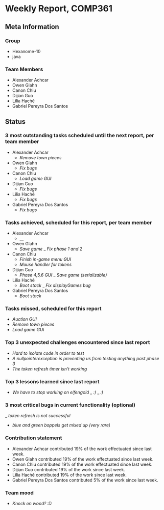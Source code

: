 # Weekly Report, COMP361

## Meta Information

### Group

- Hexanome-10
- java

### Team Members

- Alexander Achcar
- Owen Glahn
- Canon Chiu
- Dijian Guo
- Lilia Haché
- Gabriel Pereyra Dos Santos

## Status

### 3 most outstanding tasks scheduled until the next report, per team member

- Alexander Achcar
  - _Remove town pieces_
- Owen Glahn
  - _Fix bugs_
- Canon Chiu
  - _Load game GUI_
- Dijian Guo
  - _Fix bugs_
- Lilia Haché
  - _Fix bugs_
- Gabriel Pereyra Dos Santos
  - _Fix bugs_

### Tasks achieved, scheduled for this report, per team member

- Alexander Achcar
  - __
- Owen Glahn
  - _Save game_
  _ _Fix phase 1 and 2_ 
- Canon Chiu
  - _Finish in-game menu GUI_
  - _Mouse handler for tokens_
- Dijian Guo
  - _Phase 4,5,6 GUI_
  _ _Save game (serializable)_
- Lilia Haché
  - _Boot stack_
  _ _Fix displayGames bug_
- Gabriel Pereyra Dos Santos
  - _Boot stack_

### Tasks missed, scheduled for this report

- _Auction GUI_
- _Remove town pieces_
- _Load game GUI_

### Top 3 unexpected challenges encountered since last report

- _Hard to isolate code in order to test_
- _A nullpointerexception is preventing us from testing anything past phase 3_
- _The token refresh timer isn't working_

### Top 3 lessons learned since last report

- _We have to stop working on elfengold_
_ _:)_
_ _:)_

### 3 most critical bugs in current functionality (optional)

_ _token refresh is not successful_
- _blue and green boppels get mixed up (very rare)_

### Contribution statement

- Alexander Achcar contributed 19% of the work effectuated since last week.
- Owen Glahn contributed 19% of the work effectuated since last week.
- Canon Chiu contributed 19% of the work effectuated since last week.
- Dijian Guo contributed 19% of the work since last week.
- Lilia Haché contributed 19% of the work since last week.
- Gabriel Pereyra Dos Santos contributed 5% of the work since last week.

### Team mood

- _Knock on wood? :D_
